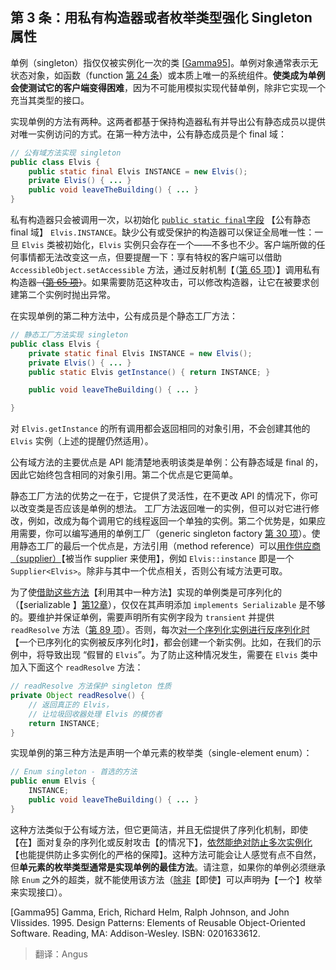 ## 第 3 条：用私有构造器或者枚举类型强化 Singleton 属性

单例（singleton）指仅仅被实例化一次的类 [[Gamma95](#Gamma95)]。单例对象通常表示无状态对象，如函数（function [第 24 条](item24)）或本质上唯一的系统组件。**使类成为单例会使测试它的客户端变得困难**，因为不可能用模拟实现代替单例，除非它实现一个充当其类型的接口。 

实现单例的方法有两种。这两者都基于保持构造器私有并导出公有静态成员以提供对唯一实例访问的方式。在第一种方法中，公有静态成员是个 final 域：

```java
// 公有域方法实现 singleton
public class Elvis {
    public static final Elvis INSTANCE = new Elvis();
    private Elvis() { ... }
    public void leaveTheBuilding() { ... }
}
```

私有构造器只会被调用一次，以初始化 <u>`public static final`字段</u> 【公有静态 final 域】 `Elvis.INSTANCE`。缺少公有或受保护的构造器可以保证全局唯一性：一旦 `Elvis` 类被初始化，`Elvis` 实例只会存在一个——不多也不少。客户端所做的任何事情都无法改变这一点，但要提醒一下：享有特权的客户端可以借助 `AccessibleObject.setAccessible` 方法，通过反射机制【（[第 65 项](item65)）】调用私有构造器~~（[第 65 项](item65)）~~。如果需要防范这种攻击，可以修改构造器，让它在被要求创建第二个实例时抛出异常。 

在实现单例的第二种方法中，公有成员是个静态工厂方法：

```java
// 静态工厂方法实现 singleton
public class Elvis {
    private static final Elvis INSTANCE = new Elvis();
    private Elvis() { ... }
    public static Elvis getInstance() { return INSTANCE; }

    public void leaveTheBuilding() { ... }

}
```

对 `Elvis.getInstance` 的所有调用都会返回相同的对象引用，不会创建其他的 `Elvis` 实例（上述的提醒仍然适用）。

公有域方法的主要优点是 API 能清楚地表明该类是单例：公有静态域是 final 的，因此它始终包含相同的对象引用。第二个优点是它更简单。

静态工厂方法的优势之一在于，它提供了灵活性，在不更改 API 的情况下，你可以改变类是否应该是单例的想法。 工厂方法返回唯一的实例，但可以对它进行修改，例如，改成为每个调用它的线程返回一个单独的实例。第二个优势是，如果应用需要，你可以编写通用的单例工厂（generic singleton factory [第 30 项](item30)）。使用静态工厂的最后一个优点是，方法引用（method reference）可以<u>用作供应商（supplier）</u>【被当作 supplier 来使用】，例如 `Elvis::instance` 即是一个 `Supplier<Elvis>`。除非与其中一个优点相关，否则公有域方法更可取。


<!-- 批注 (该批注不会被渲染)
    supplier 是 Java 8 引入的一个函数式接口，它的用法简单的来说就是被当作一个工厂方法。比如
         Supplier<User> supplier = ()->new User(); 
        User user = supplier.get();
    而方法引用的作用跟这个类似，所以根据后面一段的例子，我认为这里作者的意思是把方法引用当成 supplier 来使用，不需要把中文意思翻译出来
-->

为了使<u>借助这些方法</u>【利用其中一种方法】实现的单例类是可序列化的（【serializable 】[第12章](chapter12)），仅仅在其声明添加 `implements Serializable` 是不够的。要维护并保证单例，需要声明所有实例字段为 `transient` 并提供 `readResolve` 方法（[第 89 项](item89)）。否则，每次<u>对一个序列化实例进行反序列化时</u>【一个已序列化的实例被反序列化时】，都会创建一个新实例。比如，在我们的示例中，将导致出现 “假冒的 `Elvis`”。为了防止这种情况发生，需要在 `Elvis` 类中加入下面这个 `readResolve` 方法：

```java
// readResolve 方法保护 singleton 性质
private Object readResolve() {
    // 返回真正的 Elvis， 
    // 让垃圾回收器处理 Elvis 的模仿者
    return INSTANCE;
}
```

实现单例的第三种方法是声明一个单元素的枚举类（single-element enum）： 

```java
// Enum singleton - 首选的方法
public enum Elvis {
    INSTANCE;
    public void leaveTheBuilding() { ... }
}
```

这种方法类似于公有域方法，但它更简洁，并且无偿提供了序列化机制，即使【在】面对复杂的序列化或反射攻击【的情况下】，<u>依然能绝对防止多次实例化</u>【也能提供防止多实例化的严格的保障】。这种方法可能会让人感觉有点不自然，但**单元素的枚举类型通常是实现单例的最佳方法**。请注意，如果你的单例必须继承除 `Enum` 之外的超类，就不能使用该方法（<u>除非</u>【即使】可以声明~~为~~【一个】枚举来实现接口）。 

[批注]: (//)  "对于最后一句的翻译，根据前面一句的意思，我认为作者要表达的意思是，无论什么情况，只要你需要去继承枚举类之外的类，都不应该使用枚举来实现单例，因为枚举本身就可以实现接口，但是并不能继承类 "



<p id="Gamma95">[Gamma95] Gamma,	Erich,	Richard	Helm,	Ralph	Johnson,	and	John	Vlissides.	1995. Design	Patterns:	Elements	of	Reusable	Object-Oriented	Software.	Reading, MA:	Addison-Wesley.	ISBN:	0201633612. </p>



[item24]: url "在未来填入第 24 条的 url，否则无法跳转"
[item30]: url "在未来填入第 30 条的 url，否则无法跳转"
[item65]: url "在未来填入第 65 条的 url，否则无法跳转"
[item89]: url "在未来填入第 89 条的 url，否则无法跳转"
[chapter12]: url "在未来填入第 12 张的 url，否则无法跳转"



> 翻译：Angus